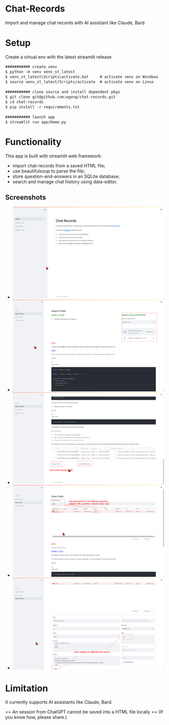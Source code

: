 # Chat-Records
Import and manage chat records with AI assistant like Claude, Bard


# Setup

Create a virtual env with the latest streamlit release

```
########### create venv
$ python -m venv venv_st_latest
$ venv_st_latest\Scripts\activate.bat     # activate venv on Windows
$ source venv_st_latest/Scripts/activate  # activate venv on Linux

########### clone source and install dependent pkgs
$ git clone git@github.com:wgong/chat-records.git
$ cd chat-records
$ pip install -r requirements.txt

########### launch app
$ streamlit run app/Home.py
```

# Functionality

This app is built with streamlit web framework: 
- import chat-records from a saved HTML file;
- use beautifulsoup to parse the file;
- store question-and-answers in an SQLite database; 
- search and manage chat history using data-editor.

## Screenshots

- ![Welcome-to-Chat-Records](https://github.com/wgong/chat-records/blob/main/docs/screenshots/1-Chat-Records.png)
- ![Import-HTML-file](https://github.com/wgong/chat-records/blob/main/docs/screenshots/2-Import-HTML-file.png)
- ![Save-Chat-Records-to-DB](https://github.com/wgong/chat-records/blob/main/docs/screenshots/2-Save-to-DB.png)
- ![View-Chat-search](https://github.com/wgong/chat-records/blob/main/docs/screenshots/3-View-Chat-search-by-keyword.png)
- ![Update-chat-record](https://github.com/wgong/chat-records/blob/main/docs/screenshots/4-Update-chat-record.png)

# Limitation

It currently supports AI assistants like Claude, Bard. 

== An session from ChatGPT cannot be saved into a HTML file locally == (If you know how, please share.) 
